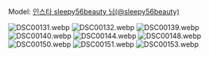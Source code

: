 ﻿---
dddd: 2024.08.17 팝콘 토
nickname: sleepy56beauty
sns_type: insta
sns_id: sleepy56beauty
---

<a name="sleepy56beauty"></a>
Model: <a href="https://www.instagram.com/sleepy56beauty" target="_blank">인스타 sleepy56beauty 님(@sleepy56beauty)</a>

![DSC00131.webp](/assets/img/2024/08-17/아람/DSC00131.webp)
![DSC00132.webp](/assets/img/2024/08-17/아람/DSC00132.webp)
![DSC00139.webp](/assets/img/2024/08-17/아람/DSC00139.webp)
![DSC00140.webp](/assets/img/2024/08-17/아람/DSC00140.webp)
![DSC00144.webp](/assets/img/2024/08-17/아람/DSC00144.webp)
![DSC00148.webp](/assets/img/2024/08-17/아람/DSC00148.webp)
![DSC00150.webp](/assets/img/2024/08-17/아람/DSC00150.webp)
![DSC00151.webp](/assets/img/2024/08-17/아람/DSC00151.webp)
![DSC00153.webp](/assets/img/2024/08-17/아람/DSC00153.webp)